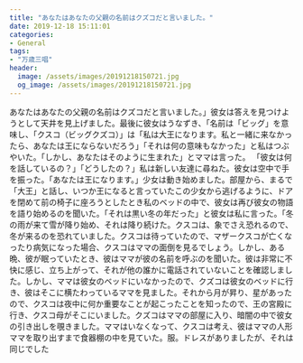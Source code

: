 ```yaml
---
title: "あなたはあなたの父親の名前はクズコだと言いました。"
date: 2019-12-18 15:11:01
categories:
- General
tags:
- "万歳三唱"
header:
  image: /assets/images/20191218150721.jpg
  og_image: /assets/images/20191218150721.jpg
---
```


あなたはあなたの父親の名前はクズコだと言いました。」彼女は答えを見つけようとして天井を見上げました。最後に彼女はうなずき、「名前は「ビッグ」を意味し、「クスコ（ビッグクズコ）」は「私は大王になります。私と一緒に来なかったら、あなたは王にならないだろう」「それは何の意味もなかった」と私はつぶやいた。「しかし、あなたはそのように生まれた」とママは言った。 「彼女は何を話しているの？」「どうしたの？」私は新しい友達に尋ねた。彼女は空中で手を振った。「あなたは王になります。」少女は動き始めました。部屋から、まるで「大王」と話し、いつか王になると言っていたこの少女から逃げるように、ドアを閉めて前の椅子に座ろうとしたとき私のベッドの中で、彼女は再び彼女の物語を語り始めるのを聞いた。「それは黒い冬の年だった」と彼女は私に言った。「冬の雨が来て雪が降り始め、それは降り続けた。クスコは、象でさえ恐れるので、冬が来るのを恐れていました。クスコは待っていたので、マザークスコが亡くなったり病気になった場合、クスコはママの面倒を見るでしょう。しかし、ある晩、彼が眠っていたとき、彼はママが彼の名前を呼ぶのを聞いた。彼は非常に不快に感じ、立ち上がって、それが他の誰かに電話されていないことを確認しました。しかし、ママは彼女のベッドにいなかったので、クズコは彼女のベッドに行き、彼はそこに横たわっているママを見ました。それから月が昇り、星があったので、クスコは夜中に何か重要なことが起こったことを知ったので、王の宮殿に行き、クスコ母がそこにいました。クズコはママの部屋に入り、暗闇の中で彼女の引き出しを覗きました。ママはいなくなって、クスコは考え、彼はママの人形ママを取り出すまで食器棚の中を見ていた。服。ドレスがありましたが、それは同じでした
